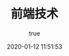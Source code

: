 ---
pageComponent:
  name: Catalogue
  data:
    path: frontend
    imgUrl: https://cdn.jsdelivr.net/gh/jorgen-zhao/picGo/blog/imgbin_front-end-web-development-web-design-front-and-back-ends-web-developer-png.png
    description: 前端技术聚焦于用户界面的构建与交互实现。它运用多种技术创建直观、易用的网页和应用程序前端界面，提升用户体验；并且能与后端高效协作，实时响应用户操作，确保页面的动态更新与流畅交互 。
title: 前端技术
date: 2020-01-12 11:51:53
permalink: /note/frontend/
article: false
comment: false
editLink: false
author:
  name: jorgen
  link: https://github.com/jorgen-zhao
---